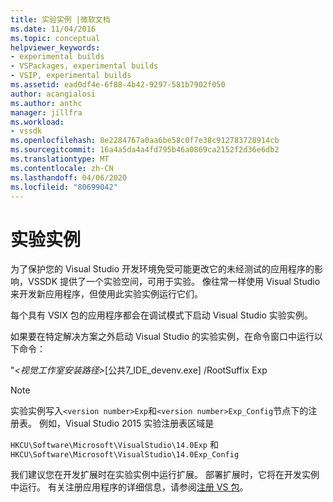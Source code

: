 ```yaml
---
title: 实验实例 |微软文档
ms.date: 11/04/2016
ms.topic: conceptual
helpviewer_keywords:
- experimental builds
- VSPackages, experimental builds
- VSIP, experimental builds
ms.assetid: ead0df4e-6f88-4b42-9297-581b7902f050
author: acangialosi
ms.author: anthc
manager: jillfra
ms.workload:
- vssdk
ms.openlocfilehash: 8e2284767a0aa6be58c0f7e38c912783728914cb
ms.sourcegitcommit: 16a4a5da4a4fd795b46a0869ca2152f2d36e6db2
ms.translationtype: MT
ms.contentlocale: zh-CN
ms.lasthandoff: 04/06/2020
ms.locfileid: "80699042"
---
```

# <a name="the-experimental-instance"></a>实验实例
为了保护您的 Visual Studio 开发环境免受可能更改它的未经测试的应用程序的影响，VSSDK 提供了一个实验空间，可用于实验。 像往常一样使用 Visual Studio 来开发新应用程序，但使用此实验实例运行它们。

 每个具有 VSIX 包的应用程序都会在调试模式下启动 Visual Studio 实验实例。

 如果要在特定解决方案之外启动 Visual Studio 的实验实例，在命令窗口中运行以下命令：

 "*\<视觉工作室安装路径>*[公共7_IDE_devenv.exe] /RootSuffix Exp

> [!NOTE]
> 实验实例写入`<version number>Exp`和`<version number>Exp_Config`节点下的注册表。 例如，Visual Studio 2015 实验注册表区域是
>
> `HKCU\Software\Microsoft\VisualStudio\14.0Exp` 和 `HKCU\Software\Microsoft\VisualStudio\14.0Exp_Config`

 我们建议您在开发扩展时在实验实例中运行扩展。 部署扩展时，它将在开发实例中运行。 有关注册应用程序的详细信息，请参阅[注册 VS 包](../extensibility/internals/registering-vspackages.md)。
